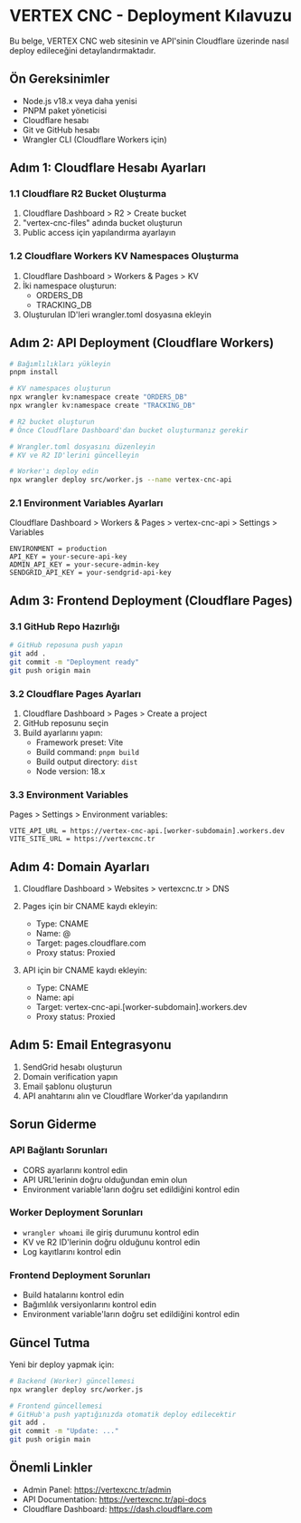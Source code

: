 # VERTEX CNC - Deployment Kılavuzu

Bu belge, VERTEX CNC web sitesinin ve API'sinin Cloudflare üzerinde nasıl deploy edileceğini detaylandırmaktadır.

## Ön Gereksinimler

- Node.js v18.x veya daha yenisi
- PNPM paket yöneticisi
- Cloudflare hesabı
- Git ve GitHub hesabı
- Wrangler CLI (Cloudflare Workers için)

## Adım 1: Cloudflare Hesabı Ayarları

### 1.1 Cloudflare R2 Bucket Oluşturma
1. Cloudflare Dashboard > R2 > Create bucket
2. "vertex-cnc-files" adında bucket oluşturun
3. Public access için yapılandırma ayarlayın

### 1.2 Cloudflare Workers KV Namespaces Oluşturma
1. Cloudflare Dashboard > Workers & Pages > KV
2. İki namespace oluşturun:
   - ORDERS_DB
   - TRACKING_DB
3. Oluşturulan ID'leri wrangler.toml dosyasına ekleyin

## Adım 2: API Deployment (Cloudflare Workers)

```bash
# Bağımlılıkları yükleyin
pnpm install

# KV namespaces oluşturun
npx wrangler kv:namespace create "ORDERS_DB"
npx wrangler kv:namespace create "TRACKING_DB"

# R2 bucket oluşturun
# Önce Cloudflare Dashboard'dan bucket oluşturmanız gerekir

# Wrangler.toml dosyasını düzenleyin
# KV ve R2 ID'lerini güncelleyin

# Worker'ı deploy edin
npx wrangler deploy src/worker.js --name vertex-cnc-api
```

### 2.1 Environment Variables Ayarları

Cloudflare Dashboard > Workers & Pages > vertex-cnc-api > Settings > Variables

```
ENVIRONMENT = production
API_KEY = your-secure-api-key
ADMIN_API_KEY = your-secure-admin-key
SENDGRID_API_KEY = your-sendgrid-api-key
```

## Adım 3: Frontend Deployment (Cloudflare Pages)

### 3.1 GitHub Repo Hazırlığı

```bash
# GitHub reposuna push yapın
git add .
git commit -m "Deployment ready"
git push origin main
```

### 3.2 Cloudflare Pages Ayarları

1. Cloudflare Dashboard > Pages > Create a project
2. GitHub reposunu seçin
3. Build ayarlarını yapın:
   - Framework preset: Vite
   - Build command: `pnpm build`
   - Build output directory: `dist`
   - Node version: 18.x

### 3.3 Environment Variables

Pages > Settings > Environment variables:

```
VITE_API_URL = https://vertex-cnc-api.[worker-subdomain].workers.dev
VITE_SITE_URL = https://vertexcnc.tr
```

## Adım 4: Domain Ayarları

1. Cloudflare Dashboard > Websites > vertexcnc.tr > DNS
2. Pages için bir CNAME kaydı ekleyin:
   - Type: CNAME
   - Name: @
   - Target: pages.cloudflare.com
   - Proxy status: Proxied

3. API için bir CNAME kaydı ekleyin:
   - Type: CNAME
   - Name: api
   - Target: vertex-cnc-api.[worker-subdomain].workers.dev
   - Proxy status: Proxied

## Adım 5: Email Entegrasyonu

1. SendGrid hesabı oluşturun
2. Domain verification yapın
3. Email şablonu oluşturun
4. API anahtarını alın ve Cloudflare Worker'da yapılandırın

## Sorun Giderme

### API Bağlantı Sorunları
- CORS ayarlarını kontrol edin
- API URL'lerinin doğru olduğundan emin olun
- Environment variable'ların doğru set edildiğini kontrol edin

### Worker Deployment Sorunları
- `wrangler whoami` ile giriş durumunu kontrol edin
- KV ve R2 ID'lerinin doğru olduğunu kontrol edin
- Log kayıtlarını kontrol edin

### Frontend Deployment Sorunları
- Build hatalarını kontrol edin
- Bağımlılık versiyonlarını kontrol edin
- Environment variable'ların doğru set edildiğini kontrol edin

## Güncel Tutma

Yeni bir deploy yapmak için:

```bash
# Backend (Worker) güncellemesi
npx wrangler deploy src/worker.js

# Frontend güncellemesi
# GitHub'a push yaptığınızda otomatik deploy edilecektir
git add .
git commit -m "Update: ..."
git push origin main
```

## Önemli Linkler
- Admin Panel: https://vertexcnc.tr/admin
- API Documentation: https://vertexcnc.tr/api-docs
- Cloudflare Dashboard: https://dash.cloudflare.com
